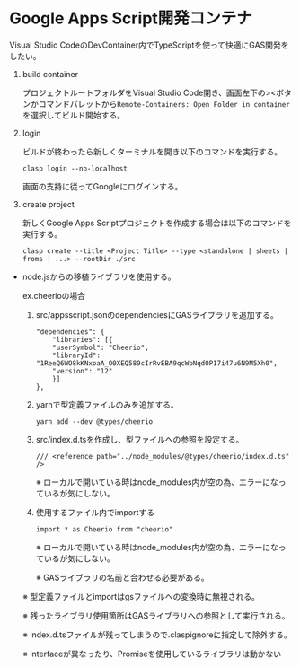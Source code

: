 # Google Apps Script開発コンテナ
Visual Studio CodeのDevContainer内でTypeScriptを使って快適にGAS開発をしたい。

1. build container

    プロジェクトルートフォルダをVisual Studio Code開き、画面左下の><ボタンかコマンドパレットから`Remote-Containers: Open Folder in container`を選択してビルド開始する。

1. login

    ビルドが終わったら新しくターミナルを開き以下のコマンドを実行する。
    ```
    clasp login --no-localhost
    ```
    画面の支持に従ってGoogleにログインする。

1. create project

    新しくGoogle Apps Scriptプロジェクトを作成する場合は以下のコマンドを実行する。
    ```
    clasp create --title <Project Title> --type <standalone | sheets | froms | ...> --rootDir ./src
    ```

- node.jsからの移植ライブラリを使用する。

    ex.cheerioの場合
    1. src/appsscript.jsonのdependenciesにGASライブラリを追加する。
        ```
        "dependencies": {
            "libraries": [{
            "userSymbol": "Cheerio",
            "libraryId": "1ReeQ6WO8kKNxoaA_O0XEQ589cIrRvEBA9qcWpNqdOP17i47u6N9M5Xh0",
            "version": "12"
            }]
        },
        ```
    1. yarnで型定義ファイルのみを追加する。
        ```
        yarn add --dev @types/cheerio
        ```

    1. src/index.d.tsを作成し、型ファイルへの参照を設定する。
        ```
        /// <reference path="../node_modules/@types/cheerio/index.d.ts" />
        ```
        ※ ローカルで開いている時はnode_modules内が空の為、エラーになっているが気にしない。

    1. 使用するファイル内でimportする
        ```
        import * as Cheerio from "cheerio"
        ```
        ※ ローカルで開いている時はnode_modules内が空の為、エラーになっているが気にしない。
        
        ※ GASライブラリの名前と合わせる必要がある。

    ※ 型定義ファイルとimportはgsファイルへの変換時に無視される。
    
    ※ 残ったライブラリ使用箇所はGASライブラリへの参照として実行される。
    
    ※ index.d.tsファイルが残ってしまうので.claspignoreに指定して除外する。
    
    ※ interfaceが異なったり、Promiseを使用しているライブラリは動かない
